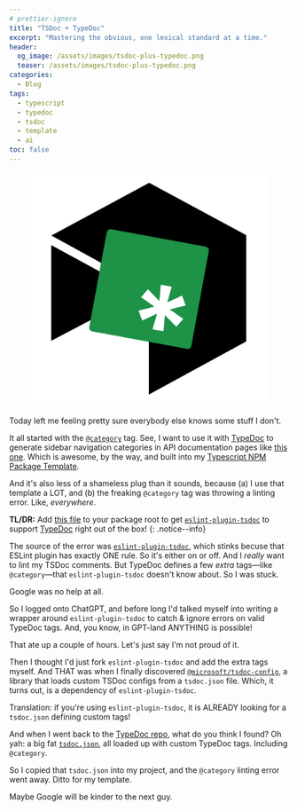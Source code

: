 ```yaml
---
# prettier-ignore
title: "TSDoc + TypeDoc"
excerpt: "Mastering the obvious, one lexical standard at a time."
header:
  og_image: /assets/images/tsdoc-plus-typedoc.png
  teaser: /assets/images/tsdoc-plus-typedoc.png
categories:
  - Blog
tags:
  - typescript
  - typedoc
  - tsdoc
  - template
  - ai
toc: false
---
```


<figure class="align-left drop-image">
    <img src="/assets/images/tsdoc-plus-typedoc.png">
</figure>

Today left me feeling pretty sure everybody else knows some stuff I don't.

It all started with the [`@category`](https://typedoc.org/tags/category/) tag. See, I want to use it with [TypeDoc](https://typedoc.org) to generate sidebar navigation categories in API documentation pages like [this one](https://karmanivero.us/string-utilities/). Which is awesome, by the way, and built into my [Typescript NPM Package Template](https://github.com/karmaniverous/npm-package-template-ts).

And it's also less of a shameless plug than it sounds, because (a) I use that template a LOT, and (b) the freaking `@category` tag was throwing a linting error. Like, _everywhere_.

**TL/DR:** Add [this file](https://github.com/TypeStrong/typedoc/blob/master/tsdoc.json) to your package root to get [`eslint-plugin-tsdoc`](https://www.npmjs.com/package/eslint-plugin-tsdoc) to support [TypeDoc](https://typedoc.org) right out of the box!
{: .notice--info}

The source of the error was [`eslint-plugin-tsdoc`](https://www.npmjs.com/package/eslint-plugin-tsdoc), which stinks becuse that ESLint plugin has exactly ONE rule. So it's either on or off. And I _really_ want to lint my TSDoc comments. But TypeDoc defines a few _extra_ tags—like `@category`—that `eslint-plugin-tsdoc` doesn't know about. So I was stuck.

Google was no help at all.

So I logged onto ChatGPT, and before long I'd talked myself into writing a wrapper around `eslint-plugin-tsdoc` to catch & ignore errors on valid TypeDoc tags. And, you know, in GPT-land ANYTHING is possible!

That ate up a couple of hours. Let's just say I'm not proud of it.

Then I thought I'd just fork `eslint-plugin-tsdoc` and add the extra tags myself. And THAT was when I finally discovered [`@microsoft/tsdoc-config`](https://tsdoc.org/pages/packages/tsdoc-config/), a library that loads custom TSDoc configs from a `tsdoc.json` file. Which, it turns out, is a dependency of `eslint-plugin-tsdoc`.

Translation: if you're using `eslint-plugin-tsdoc`, it is ALREADY looking for a `tsdoc.json` defining custom tags!

And when I went back to the [TypeDoc repo](https://github.com/TypeStrong/typedoc), what do you think I found? Oh yah: a big fat [`tsdoc.json`](https://github.com/TypeStrong/typedoc/blob/master/tsdoc.json), all loaded up with custom TypeDoc tags. Including `@category`.

So I copied that `tsdoc.json` into my project, and the `@category` linting error went away. Ditto for my template.

Maybe Google will be kinder to the next guy.
